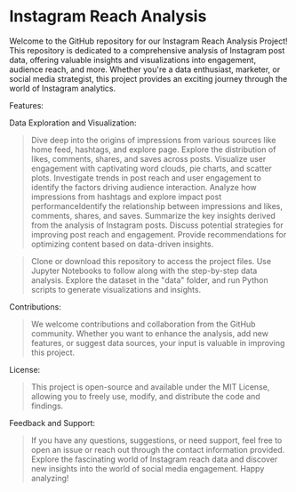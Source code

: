 # Instagram Reach Analysis
Welcome to the GitHub repository for our Instagram Reach Analysis Project! This repository is dedicated to a comprehensive analysis of Instagram post data, offering valuable insights and visualizations into engagement, audience reach, and more. Whether you're a data enthusiast, marketer, or social media strategist, this project provides an exciting journey through the world of Instagram analytics.

Features:

Data Exploration and Visualization:
 >  Dive deep into the origins of impressions from various sources like home feed, hashtags, and explore page. Explore the distribution of likes, comments, shares, and saves across posts. Visualize user engagement with captivating word 
    clouds, pie charts, and scatter plots.
 >  Investigate trends in post reach and user engagement to identify the factors driving audience interaction. Analyze how impressions from hashtags and explore impact post performanceIdentify the relationship between impressions and 
    likes, comments, shares, and saves.
 >  Summarize the key insights derived from the analysis of Instagram posts. Discuss potential strategies for improving post reach and engagement. Provide recommendations for optimizing content based on data-driven insights.


 > Clone or download this repository to access the project files.
 > Use Jupyter Notebooks to follow along with the step-by-step data analysis.
 > Explore the dataset in the "data" folder, and run Python scripts to generate visualizations and insights.

Contributions:
 > We welcome contributions and collaboration from the GitHub community. Whether you want to enhance the analysis, add new features, or suggest data sources, your input is valuable in improving this project.

License:
 > This project is open-source and available under the MIT License, allowing you to freely use, modify, and distribute the code and findings.

Feedback and Support:
 > If you have any questions, suggestions, or need support, feel free to open an issue or reach out through the contact information provided.
   Explore the fascinating world of Instagram reach data and discover new insights into the world of social media engagement. Happy analyzing!
